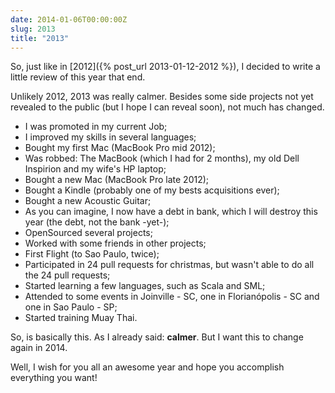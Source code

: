 ```yaml
---
date: 2014-01-06T00:00:00Z
slug: 2013
title: "2013"
---
```


So, just like in [2012]({% post_url 2013-01-12-2012 %}), I decided to write a
little review of this year that end.

Unlikely 2012, 2013 was really calmer. Besides some side projects not yet
revealed to the public (but I hope I can reveal soon), not much has changed.

- I was promoted in my current Job;
- I improved my skills in several languages;
- Bought my first Mac (MacBook Pro mid 2012);
- Was robbed: The MacBook (which I had for 2 months), my old Dell Inspirion and
my wife's HP laptop;
- Bought a new Mac (MacBook Pro late 2012);
- Bought a Kindle (probably one of my bests acquisitions ever);
- Bought a new Acoustic Guitar;
- As you can imagine, I now have a debt in bank, which I will destroy this year
(the debt, not the bank -yet-);
- OpenSourced several projects;
- Worked with some friends in other projects;
- First Flight (to Sao Paulo, twice);
- Participated in 24 pull requests for christmas, but wasn't able to do all
the 24 pull requests;
- Started learning a few languages, such as Scala and SML;
- Attended to some events in Joinville - SC, one in Florianópolis - SC and
one in Sao Paulo - SP;
- Started training Muay Thai.

So, is basically this. As I already said: **calmer**. But I want this to change
again in 2014.

Well, I wish for you all an awesome year and hope you accomplish everything you
want!
